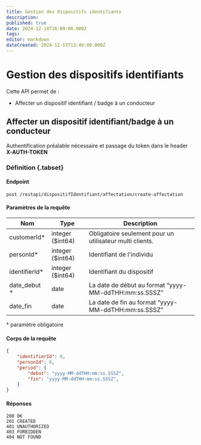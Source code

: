 ```yaml
---
title: Gestion des dispositifs identifiants
description: 
published: true
date: 2024-12-18T16:09:00.000Z
tags: 
editor: markdown
dateCreated: 2024-12-13T13:40:00.000Z
---
```


# Gestion des dispositifs identifiants

Cette API permet de :
- Affecter un dispositif identifiant / badge à un conducteur

## Affecter un dispositif identifiant/badge à un conducteur

Authentification préalable nécessaire et passage du token dans le header **X-AUTH-TOKEN**

### Définition {.tabset}

#### Endpoint
```
post /restapi/dispositifIdentifiant/affectation/create-affectation
```
#### Paramètres de la requête
| Nom            | Type             | Description                |
| -------------- | ---------------- | -------------------------- |
| customerId*    | integer ($int64) | Obligatoire seulement pour un utilisateur multi clients.       |
| personId*      | integer ($int64) | Identifiant de l'individu                                      |
| identifierId*  | integer ($int64) | Identifiant du dispositif                                      |
| date_debut *   | date             | La date de début au format “yyyy-MM-ddTHH:mm:ss.SSSZ”          |
| date_fin      | date             | La date de fin au format “yyyy-MM-ddTHH:mm:ss.SSSZ”            |

\* paramètre obligatoire

#### Corps de la requête
```JSON
{
    "identifierId": 0,
    "personId": 0,
    "period": {
        "debut": "yyyy-MM-ddTHH:mm:ss.SSSZ",
        "fin": "yyyy-MM-ddTHH:mm:ss.SSSZ",
    }
}
```
#### Réponses
```application/json;charset=utf-8
200 OK
201 CREATED
401 UNAUTHORIZED
403 FORBIDDEN
404 NOT FOUND
```
